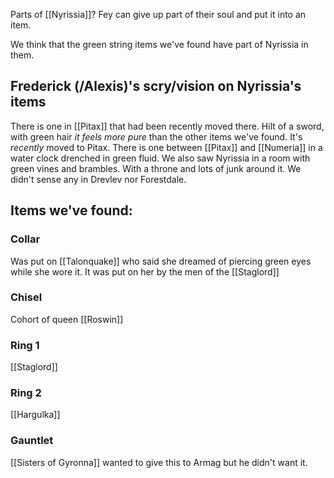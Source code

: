 Parts of [[Nyrissia]]?
Fey can give up part of their soul and put it into an item. 

We think that the green string items we've found have part of Nyrissia in them. 

## Frederick (/Alexis)'s scry/vision on Nyrissia's items
There is one in [[Pitax]] that had been recently moved there. 
Hilt of a sword, with green hair *it feels more pure* than the other items we've found. It's *recently* moved to Pitax. 
There is one between [[Pitax]] and [[Numeria]] in a water clock drenched in green fluid. 
We also saw Nyrissia in a room with green vines and brambles. With a throne and lots of junk around it. 
We didn't sense any in Drevlev nor Forestdale. 

## Items we've found:

### Collar
Was put on [[Talonquake]] who said she dreamed of piercing green eyes while she wore it. It was put on her by the men of the [[Staglord]]
### Chisel
Cohort of queen [[Roswin]]
### Ring 1
[[Staglord]]

### Ring 2
[[Hargulka]]
### Gauntlet
[[Sisters of Gyronna]] wanted to give this to Armag but he didn't want it. 